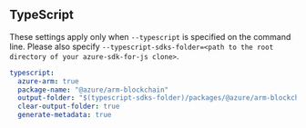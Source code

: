 ## TypeScript

These settings apply only when `--typescript` is specified on the command line.
Please also specify `--typescript-sdks-folder=<path to the root directory of your azure-sdk-for-js clone>`.

``` yaml $(typescript)
typescript:
  azure-arm: true
  package-name: "@azure/arm-blockchain"
  output-folder: "$(typescript-sdks-folder)/packages/@azure/arm-blockchain"
  clear-output-folder: true
  generate-metadata: true
```
